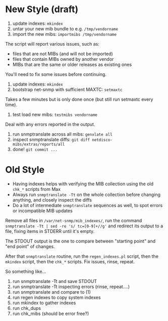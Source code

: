 # New Style (draft)

1. update indexes: `mkindex`
1. untar your new mib bundle to e.g. `/tmp/vendorname`
1. import the new mibs: `importmibs /tmp/vendorname`

 The script will report various issues, such as:
 * files that are not MIBs (and will not be imported)
 * files that contain MIBs owned by another vendor
 * MIBs that are the same or older releases as existing ones

 You'll need to fix some issues before continuing.

1. update indexes: `mkindex`
1. bootstrap net-snmp with sufficient MAXTC: `setmaxtc`

 Takes a few minutes but is only done once (but still run setmaxtc every time).
1. test load new mibs: `testmibs vendorname`

 Deal with any errors reported in the output.
1. run snmptranslate across all mibs: `genxlate all`
1. inspect snmptranslate diffs: `git diff netdisco-mibs/extras/reports/all`
1. done! `git commit ...`

# Old Style
* Having indexes helps with verifying the MIB collection using the old `chk_*` scripts from Max
* Always run `snmptranslate -Tt` on the whole collection before changing anything, and closely inspect the diffs
* Do a lot of intermediate `snmptranslate` sequences as well, to spot errors or incompatible MIB updates

Remove all files in `/var/net-snmp/mib_indexes/`, run the command `snmptranslate -Tt | sed -re 's/ tc=[0-9]+//g'`
and redirect its output to a file, fixing items in STDERR until it's empty.

The STDOUT output is the one to compare between "starting point" and "end point" of changes.

After that `snmptranslate` routine, run the `regen_indexes.pl` script, then the `mkindex` script, then the `chk_*` scripts. Fix issues, rinse, repeat.

So something like...

1. run snmptranslate -Tt and save STDOUT
2. run snmptranslate -Tt inspecting errors (rinse, repeat....)
3. run snmptranslate and compare to (1)
4. run regen indexes to copy system indexes
5. run mkindex to gather indexes
6. run chk_dups
7. run chk_mibs (should be error free?)



